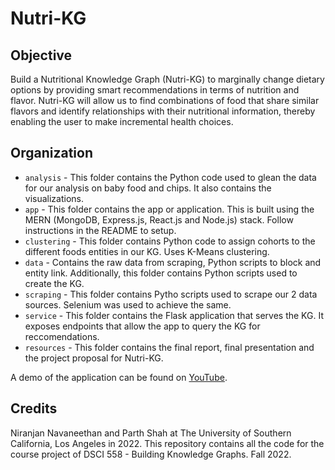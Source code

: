 # Nutri-KG

## Objective

Build a Nutritional Knowledge Graph (Nutri-KG) to marginally change dietary options by providing smart recommendations in terms of nutrition and flavor. Nutri-KG will allow us to find combinations of food that share similar flavors and identify relationships with their nutritional information, thereby enabling the user to make incremental health choices.

## Organization

- `analysis` - This folder contains the Python code used to glean the data for our analysis on baby food and chips. It also contains the visualizations. 
- `app` - This folder contains the app or application. This is built using the MERN (MongoDB, Express.js, React.js and Node.js) stack. Follow instructions in the README to setup. 
- `clustering` - This folder contains Python code to assign cohorts to the different foods entities in our KG. Uses K-Means clustering.
- `data` - Contains the raw data from scraping, Python scripts to block and entity link. Additionally, this folder contains Python scripts used to create the KG.
- `scraping` - This folder contains Pytho scripts used to scrape our 2 data sources. Selenium was used to achieve the same.
- `service` - This folder contains the Flask application that serves the KG. It exposes endpoints that allow the app to query the KG for reccomendations.
- `resources` - This folder contains the final report, final presentation and the project proposal for Nutri-KG.


A demo of the application can be found on [YouTube](https://www.youtube.com/watch?v=ZyLWSz4kf_c).

## Credits

Niranjan Navaneethan and Parth Shah at The University of Southern California, Los Angeles in 2022. This repository contains all the code for the course project of DSCI 558 - Building Knowledge Graphs. Fall 2022.
